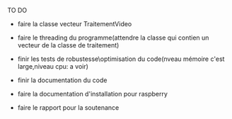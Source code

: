 
TO DO
- faire la classe vecteur TraitementVideo
- faire le threading du programme(attendre la classe qui contien un vecteur de la classe de traitement)

- finir les tests de robustesse\optimisation du code(nveau mémoire c'est large,niveau cpu: a voir)

- finir la documentation du code
- faire la documentation d'installation pour raspberry

- faire le rapport pour la soutenance

